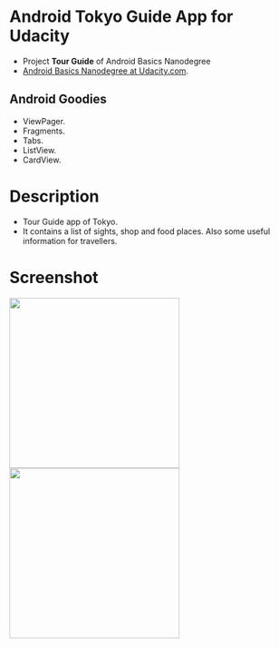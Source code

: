 # Android Tokyo Guide App for Udacity

- Project **Tour Guide** of Android Basics Nanodegree
- [Android Basics Nanodegree at Udacity.com](https://www.udacity.com/course/android-basics-nanodegree-by-google--nd803).

## Android Goodies
- ViewPager. 
- Fragments.
- Tabs.
- ListView.
- CardView.

# Description
- Tour Guide app of Tokyo.
- It contains a list of sights, shop and food places. Also some useful information for travellers. 

# Screenshot
<img src="https://raw.githubusercontent.com/laramartin/android_tokyo_guide/master/device-2016-09-09-214159.png" width="300"/>
<img src="https://raw.githubusercontent.com/laramartin/android_tokyo_guide/master/device-2016-09-09-214221.png" width="300"/>
